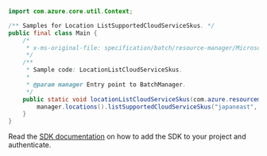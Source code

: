 ```java
import com.azure.core.util.Context;

/** Samples for Location ListSupportedCloudServiceSkus. */
public final class Main {
    /*
     * x-ms-original-file: specification/batch/resource-manager/Microsoft.Batch/stable/2022-01-01/examples/LocationListCloudServiceSkus.json
     */
    /**
     * Sample code: LocationListCloudServiceSkus.
     *
     * @param manager Entry point to BatchManager.
     */
    public static void locationListCloudServiceSkus(com.azure.resourcemanager.batch.BatchManager manager) {
        manager.locations().listSupportedCloudServiceSkus("japaneast", null, null, Context.NONE);
    }
}
```

Read the [SDK documentation](https://github.com/Azure/azure-sdk-for-java/blob/azure-resourcemanager-batch_1.0.0/sdk/batch/azure-resourcemanager-batch/README.md) on how to add the SDK to your project and authenticate.
